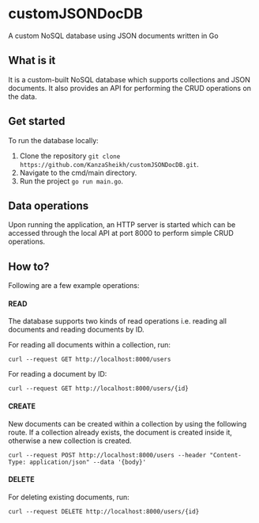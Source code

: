 # customJSONDocDB
A custom NoSQL database using JSON documents written in Go


## What is it
It is a custom-built NoSQL database which supports collections and JSON documents. It also provides an API for performing the CRUD operations on the data.

## Get started
To run the database locally:
1. Clone the repository ```git clone https://github.com/KanzaSheikh/customJSONDocDB.git```.
2. Navigate to the cmd/main directory.
3. Run the project ```go run main.go```.

## Data operations
Upon running the application, an HTTP server is started which can be accessed through the local API at port 8000 to perform simple CRUD operations.

## How to?
Following are a few example operations:

#### READ
The database supports two kinds of read operations i.e. reading all documents and reading documents by ID.

For reading all documents within a collection, run:

```curl --request GET http://localhost:8000/users```

For reading a document by ID:

```curl --request GET http://localhost:8000/users/{id}```

#### CREATE
New documents can be created within a collection by using the following route. If a collection already exists, the document is created inside it, otherwise a new collection is created.

```curl --request POST http://localhost:8000/users --header "Content-Type: application/json" --data '{body}'```

#### DELETE
For deleting existing documents, run:

```curl --request DELETE http://localhost:8000/users/{id}```